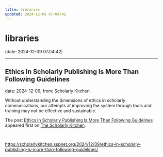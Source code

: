 ```yaml
---
title: libraries
updated: 2024-12-09 07:04:42
---
```


# libraries

(date: 2024-12-09 07:04:42)

---

## Ethics In Scholarly Publishing Is More Than Following Guidelines

date: 2024-12-09, from: Scholarly Kitchen

<p>Without understanding the dimensions of ethics in scholarly communications, our attempts at improving the system through tools and training may not be effective and sustainable.</p>
<p>The post <a href="https://scholarlykitchen.sspnet.org/2024/12/09/ethics-in-scholarly-publishing-is-more-than-following-guidelines/">Ethics In Scholarly Publishing Is More Than Following Guidelines</a> appeared first on <a href="https://scholarlykitchen.sspnet.org">The Scholarly Kitchen</a>.</p>
 

<br> 

<https://scholarlykitchen.sspnet.org/2024/12/09/ethics-in-scholarly-publishing-is-more-than-following-guidelines/>

